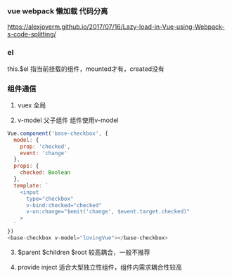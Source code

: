 




### vue webpack 懒加载 代码分离

https://alexjoverm.github.io/2017/07/16/Lazy-load-in-Vue-using-Webpack-s-code-splitting/


### el 

this.$el 指当前挂载的组件，mounted才有，created没有


### 组件通信

1. vuex
全局

2. v-model
父子组件
组件使用v-model

```javascript
Vue.component('base-checkbox', {
  model: {
    prop: 'checked',
    event: 'change'
  },
  props: {
    checked: Boolean
  },
  template: `
    <input
      type="checkbox"
      v-bind:checked="checked"
      v-on:change="$emit('change', $event.target.checked)"
    >
  `
})
<base-checkbox v-model="lovingVue"></base-checkbox>
```

3. $parent $children $root
较高耦合，一般不推荐

4. provide inject
适合大型独立性组件，组件内需求耦合性较高
